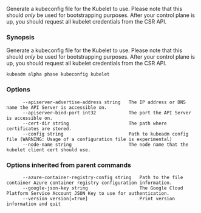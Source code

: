 
Generate a kubeconfig file for the Kubelet to use. Please note that this should *only* be used for bootstrapping purposes. After your control plane is up, you should request all kubelet credentials from the CSR API.

### Synopsis


Generate a kubeconfig file for the Kubelet to use. Please note that this should *only* be used for bootstrapping purposes. After your control plane is up, you should request all kubelet credentials from the CSR API.

```
kubeadm alpha phase kubeconfig kubelet
```

### Options

```
      --apiserver-advertise-address string   The IP address or DNS name the API Server is accessible on.
      --apiserver-bind-port int32            The port the API Server is accessible on.
      --cert-dir string                      The path where certificates are stored.
      --config string                        Path to kubeadm config file (WARNING: Usage of a configuration file is experimental)
      --node-name string                     The node name that the kubelet client cert should use.
```

### Options inherited from parent commands

```
      --azure-container-registry-config string   Path to the file container Azure container registry configuration information.
      --google-json-key string                   The Google Cloud Platform Service Account JSON Key to use for authentication.
      --version version[=true]                   Print version information and quit
```
